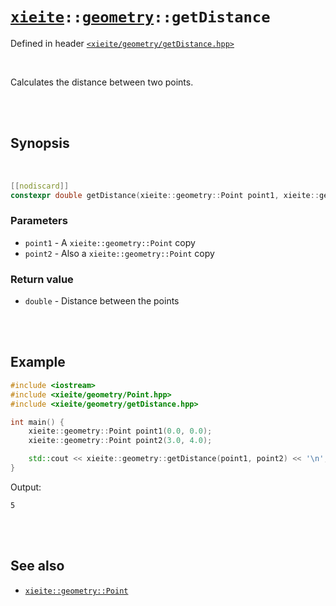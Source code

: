 # [`xieite`](../../README.md)`::`[`geometry`](../../docs/geometry.md)`::getDistance`
Defined in header [`<xieite/geometry/getDistance.hpp>`](../../include/xieite/geometry/getDistance.hpp)

<br/>

Calculates the distance between two points.

<br/><br/>

## Synopsis

<br/>

```cpp
[[nodiscard]]
constexpr double getDistance(xieite::geometry::Point point1, xieite::geometry::Point point2) noexcept;
```
### Parameters
- `point1` - A `xieite::geometry::Point` copy
- `point2` - Also a `xieite::geometry::Point` copy
### Return value
- `double` - Distance between the points

<br/><br/>

## Example
```cpp
#include <iostream>
#include <xieite/geometry/Point.hpp>
#include <xieite/geometry/getDistance.hpp>

int main() {
	xieite::geometry::Point point1(0.0, 0.0);
	xieite::geometry::Point point2(3.0, 4.0);

	std::cout << xieite::geometry::getDistance(point1, point2) << '\n';
}
```
Output:
```
5
```

<br/><br/>

## See also
- [`xieite::geometry::Point`](../../docs/geometry/Point.md)